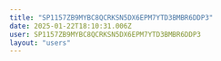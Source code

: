 ```yaml
---
title: "SP1157ZB9MYBC8QCRKSN5DX6EPM7YTD3BMBR6DDP3"
date: 2025-01-22T18:10:31.006Z
user: SP1157ZB9MYBC8QCRKSN5DX6EPM7YTD3BMBR6DDP3
layout: "users"
---
```

    
